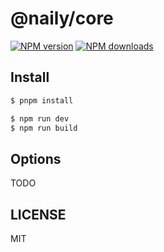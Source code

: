 # @naily/core

[![NPM version](https://img.shields.io/npm/v/@naily/core.svg?style=flat)](https://npmjs.org/package/@naily/core)
[![NPM downloads](http://img.shields.io/npm/dm/@naily/core.svg?style=flat)](https://npmjs.org/package/@naily/core)

## Install

```bash
$ pnpm install
```

```bash
$ npm run dev
$ npm run build
```

## Options

TODO

## LICENSE

MIT
